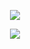 <p align="center">
  <a href="https://skillicons.dev">
    <img src="https://skillicons.dev/icons?i=java,spring,react,ts&theme=dark" />
  </a>
</p>

<p align="center">
  <a href="https://streak-stats.demolab.com">
    <img src="https://streak-stats.demolab.com?user=clearcasting&theme=dark" />
  </a>
</p>
